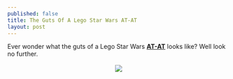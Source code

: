 ```yaml
---
published: false
title: The Guts Of A Lego Star Wars AT-AT
layout: post
---
```

<div class="css-full-post-content js-full-post-content">
Ever wonder what the guts of a Lego Star Wars <strong><a href="http://www.starwars.com/databank/at-at-walker" target="_blank">AT-AT</a></strong> looks like? Well look no further.<br /><br /><div class="separator" style="clear: both; text-align: center;"><a href="http://3.bp.blogspot.com/-ejiTju_pyTc/VLGxhph74OI/AAAAAAAAo0Y/uzR1n8ejbB4/s1600/star-wars-at-at-skelton.jpg" imageanchor="1" style="margin-left: 1em; margin-right: 1em;"><img border="0" src="http://3.bp.blogspot.com/-ejiTju_pyTc/VLGxhph74OI/AAAAAAAAo0Y/uzR1n8ejbB4/s640/star-wars-at-at-skelton.jpg" /></a></div>
</div>